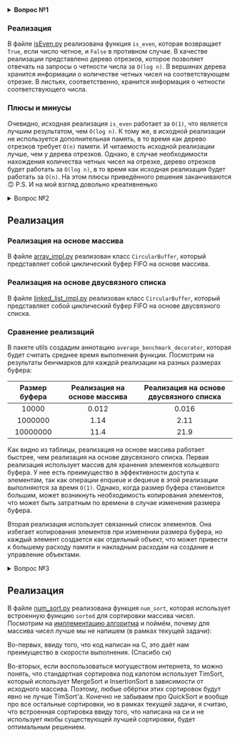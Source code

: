 <details>
    <summary>
        <b> Вопрос №1 </b>
    </summary>
    На языке Python написать алгоритм (функцию) определения четности целого числа, который будет аналогичен нижеприведенному по функциональности, но отличен по своей сути. Объяснить плюсы и минусы обеих реализаций.
</details>

### Реализация

В файле [isEven.py](utils/is_even.py) реализована функция `is_even`, которая возвращает `True`, если число четное, и `False` в противном случае.
В качестве реализации представлено дерево отрезков, которое позволяет отвечать на запросы о четности числа за `O(log n)`.
В вершинах дерева хранится информации о количестве четных чисел на соответствующем отрезке. В листьях, соответственно, хранится информация о четности соответствующего числа.

### Плюсы и минусы

Очевидно, исходная реализация  `is_even` работает за `O(1)`, что является лучшим результатом, чем `O(log n)`. К тому же, в исходной реализации не используется дополнительная память, в то время как дерево отрезков требует `O(n)` памяти.
И читаемость исходной реализации лучше, чем у дерева отрезков.
Однако, в случае необходимости нахождения количества четных чисел на отрезке, дерево отрезков будет работать за `O(log n)`, в то время как исходная реализация будет работать за `O(n)`.
На этом плюсы приведённого решения заканчиваются 🙃 P.S. И на мой взгляд довольно креативненько

<details>
    <summary>
        Вопрос №2
    </summary>
    На языке Python написать минимум по 2 класса реализовывающих циклический буфер FIFO. Объяснить плюсы и минусы каждой реализации.
</details>

## Реализация

### Реализация на основе массива

В файле [array_impl.py](circular_buffer/array_impl.py) реализован класс `CircularBuffer`, который представляет собой циклический буфер FIFO на основе массива.

### Реализация на основе двусвязного списка
В файле [linked_list_impl.py](circular_buffer/linked_list_impl.py) реализован класс `CircularBuffer`, который представляет собой циклический буфер FIFO на основе двусвязного списка.


### Сравнение реализаций

В пакете utils создадим аннотацию `average_benchmark_decorator`, которая будет считать среднее время выполнения функции.
Посмотрим на результаты бенчмарков для каждой реализации на разных размерах буфера:

| Размер буфера | Реализация на основе массива | Реализация на основе двусвязного списка |
|:-------------:|:----------------------------:|:---------------------------------------:|
|     10000     |            0.012             |                  0.016                  |
|    1000000    |             1.14             |                  2.11                   |
|   10000000    |             11.4             |                  21.9                   |


Как видно из таблицы, реализация на основе массива работает быстрее, чем реализация на основе двусвязного списка.
Первая реализация использует массив для хранения элементов кольцевого буфера. У нее есть преимущество в эффективности доступа к элементам, так как операции enqueue и dequeue в этой реализации выполняются за время `O(1)`. Однако, когда размер буфера становится большим, может возникнуть необходимость копирования элементов, что может быть затратным по времени в случае изменения размера буфера.

Вторая реализация использует связанный список элементов. Она избегает копирования элементов при изменении размера буфера, но каждый элемент создается как отдельный объект, что может привести к большему расходу памяти и накладным расходам на создание и управление объектами.
<details>
    <summary>
        Вопрос №3
    </summary>
    На языке Python предложить алгоритм, который быстрее всего (по процессорным тикам) отсортирует данный ей массив чисел. Массив может быть любого размера со случайным порядком чисел (в том числе и отсортированным). 
    Объяснить, почему вы считаете, что функция соответствует заданным критериям.
</details>

## Реализация

В файле [num_sort.py](utils/num_sort.py) реализована функция `num_sort`, которая использует встроенную функцию `sorted` для сортировки массива чисел.
Посмотрим на [имплементацию алгоритма](https://github.com/python/cpython/blob/5f665e99e0b8a52415f83c2416eaf28abaacc3ae/Objects/listobject.c#L2309) и поймём, почему для массива чисел лучше мы не напишем (в рамках текущей задачи):

Во-первых, ввиду того, что код написан на C, это даёт нам преимущество в скорости выполнения. (Спасибо си)

Во-вторых, если воспользоваться могуществом интернета, то можно понять, что стандартная сортировка под капотом использует
TimSort, который использует MergeSort и InsertionSort в зависимости от исходного массива. Поэтому, любые обёртки этих
сортировок будут явно не лучше TimSort'а. 
Конечно не забываем про QuickSort и вообще про все остальные сортировки, но в рамках текущей задачи, я считаю, что
встроенная сортировка ввиду того, что написана на си и не использует якобы существующей лучшей сортировки, будет
оптимальным решением.
